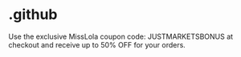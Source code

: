 # .github
Use the exclusive MissLola coupon code: JUSTMARKETSBONUS at checkout and receive up to 50% OFF for your orders.
